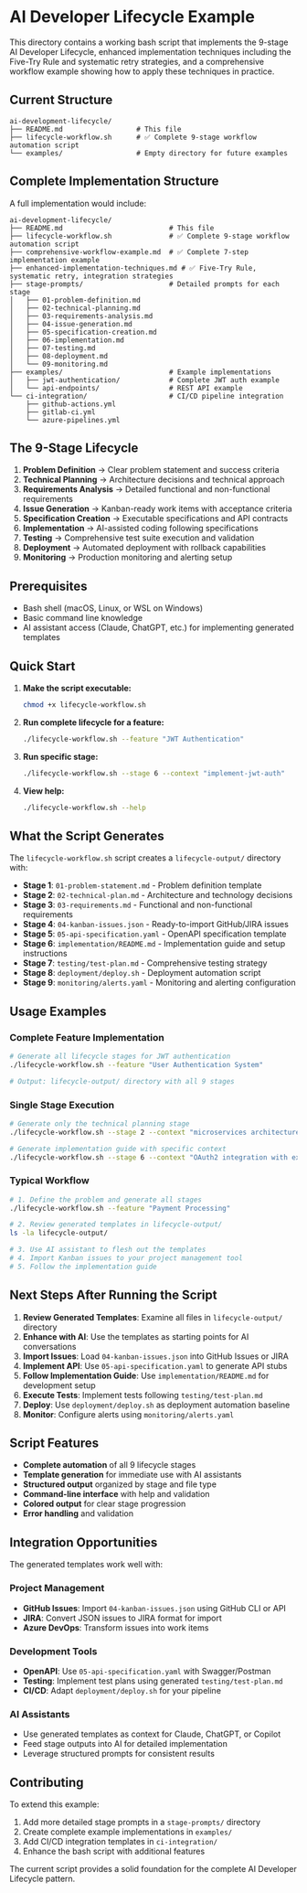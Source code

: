 # AI Developer Lifecycle Example

This directory contains a working bash script that implements the 9-stage AI Developer Lifecycle, enhanced implementation techniques including the Five-Try Rule and systematic retry strategies, and a comprehensive workflow example showing how to apply these techniques in practice.

## Current Structure

```
ai-development-lifecycle/
├── README.md                  # This file
├── lifecycle-workflow.sh      # ✅ Complete 9-stage workflow automation script
└── examples/                  # Empty directory for future examples
```

## Complete Implementation Structure

A full implementation would include:

```
ai-development-lifecycle/
├── README.md                          # This file
├── lifecycle-workflow.sh              # ✅ Complete 9-stage workflow automation script
├── comprehensive-workflow-example.md  # ✅ Complete 7-step implementation example
├── enhanced-implementation-techniques.md # ✅ Five-Try Rule, systematic retry, integration strategies
├── stage-prompts/                     # Detailed prompts for each stage
│   ├── 01-problem-definition.md
│   ├── 02-technical-planning.md
│   ├── 03-requirements-analysis.md
│   ├── 04-issue-generation.md
│   ├── 05-specification-creation.md
│   ├── 06-implementation.md
│   ├── 07-testing.md
│   ├── 08-deployment.md
│   └── 09-monitoring.md
├── examples/                          # Example implementations
│   ├── jwt-authentication/            # Complete JWT auth example
│   └── api-endpoints/                 # REST API example
└── ci-integration/                    # CI/CD pipeline integration
    ├── github-actions.yml
    ├── gitlab-ci.yml
    └── azure-pipelines.yml
```

## The 9-Stage Lifecycle

1. **Problem Definition** → Clear problem statement and success criteria
2. **Technical Planning** → Architecture decisions and technical approach  
3. **Requirements Analysis** → Detailed functional and non-functional requirements
4. **Issue Generation** → Kanban-ready work items with acceptance criteria
5. **Specification Creation** → Executable specifications and API contracts
6. **Implementation** → AI-assisted coding following specifications
7. **Testing** → Comprehensive test suite execution and validation
8. **Deployment** → Automated deployment with rollback capabilities
9. **Monitoring** → Production monitoring and alerting setup

## Prerequisites

- Bash shell (macOS, Linux, or WSL on Windows)
- Basic command line knowledge
- AI assistant access (Claude, ChatGPT, etc.) for implementing generated templates

## Quick Start

1. **Make the script executable:**
   ```bash
   chmod +x lifecycle-workflow.sh
   ```

2. **Run complete lifecycle for a feature:**
   ```bash
   ./lifecycle-workflow.sh --feature "JWT Authentication"
   ```

3. **Run specific stage:**
   ```bash
   ./lifecycle-workflow.sh --stage 6 --context "implement-jwt-auth"
   ```

4. **View help:**
   ```bash
   ./lifecycle-workflow.sh --help
   ```

## What the Script Generates

The `lifecycle-workflow.sh` script creates a `lifecycle-output/` directory with:

- **Stage 1**: `01-problem-statement.md` - Problem definition template
- **Stage 2**: `02-technical-plan.md` - Architecture and technology decisions
- **Stage 3**: `03-requirements.md` - Functional and non-functional requirements
- **Stage 4**: `04-kanban-issues.json` - Ready-to-import GitHub/JIRA issues
- **Stage 5**: `05-api-specification.yaml` - OpenAPI specification template
- **Stage 6**: `implementation/README.md` - Implementation guide and setup instructions
- **Stage 7**: `testing/test-plan.md` - Comprehensive testing strategy
- **Stage 8**: `deployment/deploy.sh` - Deployment automation script
- **Stage 9**: `monitoring/alerts.yaml` - Monitoring and alerting configuration

## Usage Examples

### Complete Feature Implementation
```bash
# Generate all lifecycle stages for JWT authentication
./lifecycle-workflow.sh --feature "User Authentication System"

# Output: lifecycle-output/ directory with all 9 stages
```

### Single Stage Execution
```bash
# Generate only the technical planning stage
./lifecycle-workflow.sh --stage 2 --context "microservices architecture"

# Generate implementation guide with specific context
./lifecycle-workflow.sh --stage 6 --context "OAuth2 integration with existing API"
```

### Typical Workflow
```bash
# 1. Define the problem and generate all stages
./lifecycle-workflow.sh --feature "Payment Processing"

# 2. Review generated templates in lifecycle-output/
ls -la lifecycle-output/

# 3. Use AI assistant to flesh out the templates
# 4. Import Kanban issues to your project management tool
# 5. Follow the implementation guide
```

## Next Steps After Running the Script

1. **Review Generated Templates**: Examine all files in `lifecycle-output/` directory
2. **Enhance with AI**: Use the templates as starting points for AI conversations
3. **Import Issues**: Load `04-kanban-issues.json` into GitHub Issues or JIRA
4. **Implement API**: Use `05-api-specification.yaml` to generate API stubs
5. **Follow Implementation Guide**: Use `implementation/README.md` for development setup
6. **Execute Tests**: Implement tests following `testing/test-plan.md`
7. **Deploy**: Use `deployment/deploy.sh` as deployment automation baseline
8. **Monitor**: Configure alerts using `monitoring/alerts.yaml`

## Script Features

- **Complete automation** of all 9 lifecycle stages
- **Template generation** for immediate use with AI assistants  
- **Structured output** organized by stage and file type
- **Command-line interface** with help and validation
- **Colored output** for clear stage progression
- **Error handling** and validation

## Integration Opportunities

The generated templates work well with:

### Project Management
- **GitHub Issues**: Import `04-kanban-issues.json` using GitHub CLI or API
- **JIRA**: Convert JSON issues to JIRA format for import
- **Azure DevOps**: Transform issues into work items

### Development Tools
- **OpenAPI**: Use `05-api-specification.yaml` with Swagger/Postman
- **Testing**: Implement test plans using generated `testing/test-plan.md`
- **CI/CD**: Adapt `deployment/deploy.sh` for your pipeline

### AI Assistants
- Use generated templates as context for Claude, ChatGPT, or Copilot
- Feed stage outputs into AI for detailed implementation
- Leverage structured prompts for consistent results

## Contributing

To extend this example:
1. Add more detailed stage prompts in a `stage-prompts/` directory
2. Create complete example implementations in `examples/`
3. Add CI/CD integration templates in `ci-integration/`
4. Enhance the bash script with additional features

The current script provides a solid foundation for the complete AI Developer Lifecycle pattern.